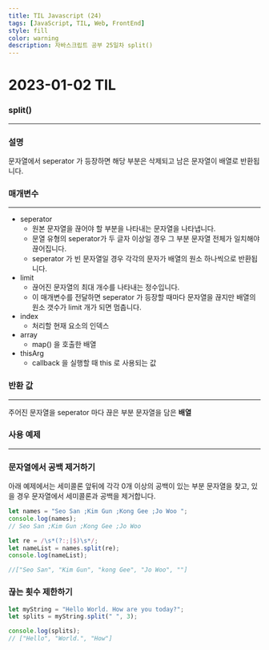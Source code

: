 ```yaml
---
title: TIL Javascript (24)
tags: [JavaScript, TIL, Web, FrontEnd]
style: fill
color: warning
description: 자바스크립트 공부 25일차 split()
---
```


# 2023-01-02 TIL

### split()

---

### 설명

문자열에서 seperator 가 등장하면 해당 부분은 삭제되고 남은 문자열이 배열로 반환됩니다.

### 매개변수

---

- seperator
  - 원본 문자열을 끊어야 할 부분을 나타내는 문자열을 나타냅니다.
  - 문열 유형의 seperator가 두 글자 이상일 경우 그 부분 문자열 전체가 일치해야 끊어집니다.
  - seperator 가 빈 문자열일 경우 각각의 문자가 배열의 원소 하나씩으로 반환됩니다.
- limit
  - 끊어진 문자열의 최대 개수를 나타내는 정수입니다.
  - 이 매개변수를 전달하면 seperator 가 등장할 때마다 문자열을 끊지만 배열의 원소 갯수가 limit 개가 되면 멈춥니다.
- index
  - 처리할 현재 요소의 인덱스
- array
  - map() 을 호출한 배열
- thisArg
  - callback 을 실행할 때 this 로 사용되는 값

### 반환 값

---

주어진 문자열을 seperator 마다 끊은 부분 문자열을 담은 **배열**

### 사용 예제

---

### 문자열에서 공백 제거하기

아래 예제에서는 세미콜론 앞뒤에 각각 0개 이상의 공백이 있는 부분 문자열을 찾고, 있을 경우 문자열에서 세미콜론과 공백을 제거합니다.

```jsx
let names = "Seo San ;Kim Gun ;Kong Gee ;Jo Woo ";
console.log(names);
// Seo San ;Kim Gun ;Kong Gee ;Jo Woo

let re = /\s*(?:;|$)\s*/;
let nameList = names.split(re);
console.log(nameList);

//["Seo San", "Kim Gun", "kong Gee", "Jo Woo", ""]
```

### 끊는 횟수 제한하기

```jsx
let myString = "Hello World. How are you today?";
let splits = myString.split(" ", 3);

console.log(splits);
// ["Hello", "World.", "How"]
```
